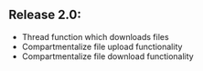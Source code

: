 Release 2.0:
-----------------
- Thread function which downloads files
- Compartmentalize file upload functionality
- Compartmentalize file download functionality
